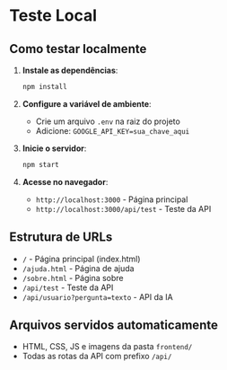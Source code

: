 # Teste Local

## Como testar localmente

1. **Instale as dependências**:
   ```bash
   npm install
   ```

2. **Configure a variável de ambiente**:
   - Crie um arquivo `.env` na raiz do projeto
   - Adicione: `GOOGLE_API_KEY=sua_chave_aqui`

3. **Inicie o servidor**:
   ```bash
   npm start
   ```

4. **Acesse no navegador**:
   - `http://localhost:3000` - Página principal
   - `http://localhost:3000/api/test` - Teste da API

## Estrutura de URLs

- `/` - Página principal (index.html)
- `/ajuda.html` - Página de ajuda
- `/sobre.html` - Página sobre
- `/api/test` - Teste da API
- `/api/usuario?pergunta=texto` - API da IA

## Arquivos servidos automaticamente

- HTML, CSS, JS e imagens da pasta `frontend/`
- Todas as rotas da API com prefixo `/api/` 